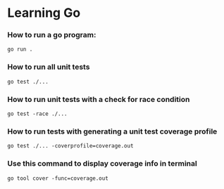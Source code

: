 # Learning Go 

### How to run a go program:
```
go run .
```

### How to run all unit tests
```
go test ./...
```

### How to run unit tests with a check for race condition
```
go test -race ./...
```

### How to run tests with generating a unit test coverage profile
```
go test ./... -coverprofile=coverage.out
```

### Use this command to display coverage info in terminal
```
go tool cover -func=coverage.out
```
